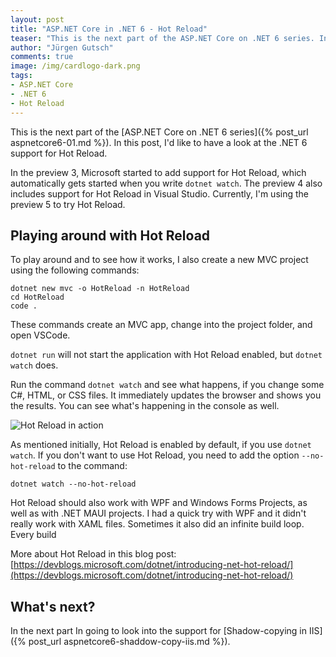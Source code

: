 ```yaml
---
layout: post
title: "ASP.​NET Core in .NET 6 - Hot Reload"
teaser: "This is the next part of the ASP.NET Core on .NET 6 series. In this post, I'd like to have a look at the .NET 6 support for Hot Reload."
author: "Jürgen Gutsch"
comments: true
image: /img/cardlogo-dark.png
tags: 
- ASP.NET Core
- .NET 6
- Hot Reload
---
```


This is the next part of the [ASP.NET Core on .NET 6 series]({% post_url aspnetcore6-01.md %}). In this post, I'd like to have a look at the .NET 6 support for Hot Reload.

In the preview 3, Microsoft started to add support for Hot Reload, which automatically gets started when you write `dotnet watch`. The preview 4 also includes support for Hot Reload in Visual Studio. Currently, I'm using the preview 5 to try Hot Reload.

## Playing around with Hot Reload

To play around and to see how it works, I also create a new MVC project using the following commands:

~~~shell
dotnet new mvc -o HotReload -n HotReload
cd HotReload
code .
~~~

These commands create an MVC app, change into the project folder, and open VSCode.

`dotnet run` will not start the application with Hot Reload enabled, but `dotnet watch` does. 

Run the command `dotnet watch` and see what happens, if you change some C#, HTML, or CSS files. It immediately updates the browser and shows you the results. You can see what's happening in the console as well.

![Hot Reload in action]({{site.baseurl}}/img/aspnetcore6/hotreload.png)

As mentioned initially, Hot Reload is enabled by default, if you use `dotnet watch`. If you don't want to use Hot Reload, you need to add the option `--no-hot-reload` to the command:

~~~shell
dotnet watch --no-hot-reload
~~~

Hot Reload should also work with WPF and Windows Forms Projects, as well as with .NET MAUI projects. I had a quick try with WPF and it didn't really work with XAML files. Sometimes it also did an infinite build loop. Every build 

More about Hot Reload in this blog post: [https://devblogs.microsoft.com/dotnet/introducing-net-hot-reload/](https://devblogs.microsoft.com/dotnet/introducing-net-hot-reload/)

## What's next?

In the next part In going to look into the support for [Shadow-copying in IIS]({% post_url aspnetcore6-shaddow-copy-iis.md %}).
